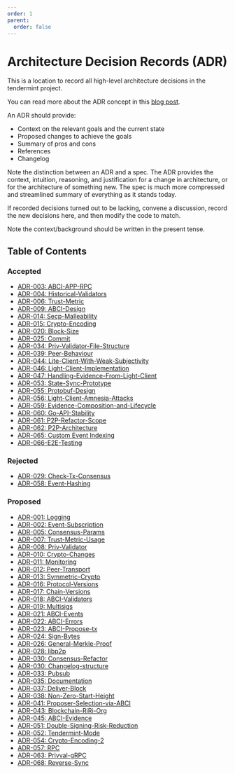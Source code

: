 ```yaml
---
order: 1
parent:
  order: false
---
```


# Architecture Decision Records (ADR)

This is a location to record all high-level architecture decisions in the tendermint project.

You can read more about the ADR concept in this [blog post](https://product.reverb.com/documenting-architecture-decisions-the-reverb-way-a3563bb24bd0#.78xhdix6t).

An ADR should provide:

- Context on the relevant goals and the current state
- Proposed changes to achieve the goals
- Summary of pros and cons
- References
- Changelog

Note the distinction between an ADR and a spec. The ADR provides the context, intuition, reasoning, and
justification for a change in architecture, or for the architecture of something
new. The spec is much more compressed and streamlined summary of everything as
it stands today.

If recorded decisions turned out to be lacking, convene a discussion, record the new decisions here, and then modify the code to match.

Note the context/background should be written in the present tense.

## Table of Contents

### Accepted

- [ADR-003: ABCI-APP-RPC](./adr-003-abci-app-rpc.md)
- [ADR-004: Historical-Validators](./adr-004-historical-validators.md)
- [ADR-006: Trust-Metric](./adr-006-trust-metric.md)
- [ADR-009: ABCI-Design](./adr-009-ABCI-design.md)
- [ADR-014: Secp-Malleability](./adr-014-secp-malleability.md)
- [ADR-015: Crypto-Encoding](./adr-015-crypto-encoding.md)
- [ADR-020: Block-Size](./adr-020-block-size.md)
- [ADR-025: Commit](./adr-025-commit.md)
- [ADR-034: Priv-Validator-File-Structure](./adr-034-priv-validator-file-structure.md)
- [ADR-039: Peer-Behaviour](./adr-039-peer-behaviour.md)
- [ADR-044: Lite-Client-With-Weak-Subjectivity](./adr-044-lite-client-with-weak-subjectivity.md)
- [ADR-046: Light-Client-Implementation](./adr-046-light-client-implementation.md)
- [ADR-047: Handling-Evidence-From-Light-Client](./adr-047-handling-evidence-from-light-client.md)
- [ADR-053: State-Sync-Prototype](./adr-053-state-sync-prototype.md)
- [ADR-055: Protobuf-Design](./adr-055-protobuf-design.md)
- [ADR-056: Light-Client-Amnesia-Attacks](./adr-056-light-client-amnesia-attacks)
- [ADR-059: Evidence-Composition-and-Lifecycle](./adr-059-evidence-composition-and-lifecycle.md)
- [ADR-060: Go-API-Stability](./adr-060-go-api-stability.md)
- [ADR-061: P2P-Refactor-Scope](./adr-061-p2p-refactor-scope.md)
- [ADR-062: P2P-Architecture](./adr-062-p2p-architecture.md)
- [ADR-065: Custom Event Indexing](./adr-065-custom-event-indexing.md)
- [ADR-066-E2E-Testing](./adr-066-e2e-testing.md)

### Rejected

- [ADR-029: Check-Tx-Consensus](./adr-029-check-tx-consensus.md)
- [ADR-058: Event-Hashing](./adr-058-event-hashing.md)


### Proposed

- [ADR-001: Logging](./adr-001-logging.md)
- [ADR-002: Event-Subscription](./adr-002-event-subscription.md)
- [ADR-005: Consensus-Params](./adr-005-consensus-params.md)
- [ADR-007: Trust-Metric-Usage](./adr-007-trust-metric-usage.md)
- [ADR-008: Priv-Validator](./adr-008-priv-validator.md)
- [ADR-010: Crypto-Changes](./adr-010-crypto-changes.md)
- [ADR-011: Monitoring](./adr-011-monitoring.md)
- [ADR-012: Peer-Transport](./adr-012-peer-transport.md)
- [ADR-013: Symmetric-Crypto](./adr-013-symmetric-crypto.md)
- [ADR-016: Protocol-Versions](./adr-016-protocol-versions.md)
- [ADR-017: Chain-Versions](./adr-017-chain-versions.md)
- [ADR-018: ABCI-Validators](./adr-018-ABCI-Validators.md)
- [ADR-019: Multisigs](./adr-019-multisigs.md)
- [ADR-021: ABCI-Events](./adr-021-abci-events.md)
- [ADR-022: ABCI-Errors](./adr-022-abci-errors.md)
- [ADR-023: ABCI-Propose-tx](./adr-023-ABCI-propose-tx.md)
- [ADR-024: Sign-Bytes](./adr-024-sign-bytes.md)
- [ADR-026: General-Merkle-Proof](./adr-026-general-merkle-proof.md)
- [ADR-028: libp2p](./adr-028-libp2p.md)
- [ADR-030: Consensus-Refactor](./adr-030-consensus-refactor.md)
- [ADR-030: Changelog-structure](./adr-031-changelog.md)
- [ADR-033: Pubsub](./adr-033-pubsub.md)
- [ADR-035: Documentation](./adr-035-documentation.md)
- [ADR-037: Deliver-Block](./adr-037-deliver-block.md)
- [ADR-038: Non-Zero-Start-Height](./adr-038-non-zero-start-height.md)
- [ADR-041: Proposer-Selection-via-ABCI](./adr-041-proposer-selection-via-abci.md)
- [ADR-043: Blockchain-RiRi-Org](./adr-043-blockchain-riri-org.md)
- [ADR-045: ABCI-Evidence](./adr-045-abci-evidence.md)
- [ADR-051: Double-Signing-Risk-Reduction](./adr-051-double-signing-risk-reduction.md)
- [ADR-052: Tendermint-Mode](./adr-052-tendermint-mode.md)
- [ADR-054: Crypto-Encoding-2](./adr-054-crypto-encoding-2.md)
- [ADR-057: RPC](./adr-057-RPC.md)
- [ADR-063: Privval-gRPC](./adr-063-privval-grpc.md)
- [ADR-068: Reverse-Sync](./adr-068-reverse-sync.md)
